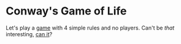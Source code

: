 #  Conway's Game of Life
Let's play a [game](https://en.wikipedia.org/wiki/Conway%27s_Game_of_Life) with 4 simple rules and no players. Can't be *that* interesting, [can it](https://www.youtube.com/watch?v=xP5-iIeKXE8)?